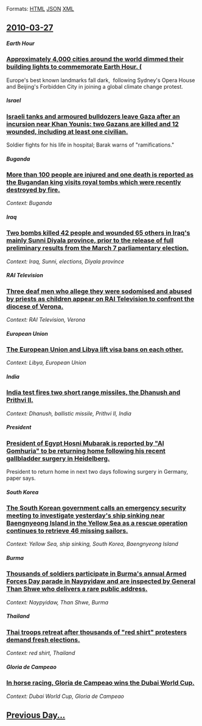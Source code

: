 
Formats: [HTML](2010/03/27/index.html)  [JSON](2010/03/27/index.json)  [XML](2010/03/27/index.xml)  

## [2010-03-27](/news/2010/03/27/index.md)

##### Earth Hour
### [Approximately 4,000 cities around the world dimmed their building lights to commemorate Earth Hour. (](/news/2010/03/27/approximately-4-000-cities-around-the-world-dimmed-their-building-lights-to-commemorate-earth-hour.md)
Europe&#39;s best known landmarks fall dark,&#160; following Sydney&#39;s Opera House and Beijing&#39;s Forbidden City in joining a global climate change protest.

##### Israel
### [Israeli tanks and armoured bulldozers leave Gaza after an incursion near Khan Younis: two Gazans are killed and 12 wounded, including at least one civilian. ](/news/2010/03/27/israeli-tanks-and-armoured-bulldozers-leave-gaza-after-an-incursion-near-khan-younis-two-gazans-are-killed-and-12-wounded-including-at-lea.md)
Soldier fights for his life in hospital; Barak warns of &quot;ramifications.&quot;

##### Buganda
### [More than 100 people are injured and one death is reported as the Bugandan king visits royal tombs which were recently destroyed by fire. ](/news/2010/03/27/more-than-100-people-are-injured-and-one-death-is-reported-as-the-bugandan-king-visits-royal-tombs-which-were-recently-destroyed-by-fire.md)
_Context: Buganda_

##### Iraq
### [Two bombs killed 42 people and wounded 65 others in Iraq's mainly Sunni Diyala province, prior to the release of full preliminary results from the March 7 parliamentary election. ](/news/2010/03/27/two-bombs-killed-42-people-and-wounded-65-others-in-iraq-s-mainly-sunni-diyala-province-prior-to-the-release-of-full-preliminary-results-fr.md)
_Context: Iraq, Sunni, elections, Diyala province_

##### RAI Television
### [Three deaf men who allege they were sodomised and abused by priests as children appear on RAI Television to confront the diocese of Verona. ](/news/2010/03/27/three-deaf-men-who-allege-they-were-sodomised-and-abused-by-priests-as-children-appear-on-rai-television-to-confront-the-diocese-of-verona.md)
_Context: RAI Television, Verona_

##### European Union
### [The European Union and Libya lift visa bans on each other. ](/news/2010/03/27/the-european-union-and-libya-lift-visa-bans-on-each-other.md)
_Context: Libya, European Union_

##### India
### [India test fires two short range missiles, the Dhanush and Prithvi II. ](/news/2010/03/27/india-test-fires-two-short-range-missiles-the-dhanush-and-prithvi-ii.md)
_Context: Dhanush, ballistic missile, Prithvi II, India_

##### President
### [President of Egypt Hosni Mubarak is reported by "Al Gomhuria" to be returning home following his recent gallbladder surgery in Heidelberg. ](/news/2010/03/27/president-of-egypt-hosni-mubarak-is-reported-by-al-gomhuria-to-be-returning-home-following-his-recent-gallbladder-surgery-in-heidelberg.md)
President to return home in next two days following surgery in Germany, paper says.

##### South Korea
### [The South Korean government calls an emergency security meeting to investigate yesterday's ship sinking near Baengnyeong Island in the Yellow Sea as a rescue operation continues to retrieve 46 missing sailors. ](/news/2010/03/27/the-south-korean-government-calls-an-emergency-security-meeting-to-investigate-yesterday-s-ship-sinking-near-baengnyeong-island-in-the-yello.md)
_Context: Yellow Sea, ship sinking, South Korea, Baengnyeong Island_

##### Burma
### [Thousands of soldiers participate in Burma's annual Armed Forces Day parade in Naypyidaw and are inspected by General Than Shwe who delivers a rare public address. ](/news/2010/03/27/thousands-of-soldiers-participate-in-burma-s-annual-armed-forces-day-parade-in-naypyidaw-and-are-inspected-by-general-than-shwe-who-delivers.md)
_Context: Naypyidaw, Than Shwe, Burma_

##### Thailand
### [Thai troops retreat after thousands of "red shirt" protesters demand fresh elections. ](/news/2010/03/27/thai-troops-retreat-after-thousands-of-red-shirt-protesters-demand-fresh-elections.md)
_Context: red shirt, Thailand_

##### Gloria de Campeao
### [In horse racing, Gloria de Campeao wins the Dubai World Cup. ](/news/2010/03/27/in-horse-racing-gloria-de-campeao-wins-the-dubai-world-cup.md)
_Context: Dubai World Cup, Gloria de Campeao_

## [Previous Day...](/news/2010/03/26/index.md)

